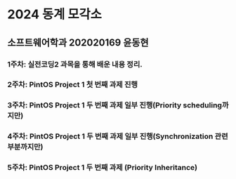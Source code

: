 # 2024 동계 모각소

## 소프트웨어학과 202020169 윤동현

### 1주차: 실전코딩2 과목을 통해 배운 내용 정리.

### 2주차: PintOS Project 1 첫 번째 과제 진행

### 3주차: PintOS Project 1 두 번째 과제 일부 진행(Priority scheduling까지만)

### 4주차: PintOS Project 1 두 번째 과제 일부 진행(Synchronization 관련 부분까지만)

### 5주차: PintOS Project 1 두 번째 과제 (Priority Inheritance)
